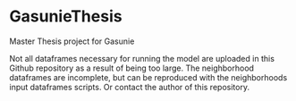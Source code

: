 # GasunieThesis
Master Thesis project for Gasunie


Not all dataframes necessary for running the model are uploaded in this Github repository as a result of being too large. The neighborhood dataframes are incomplete, but can be reproduced with the neighborhoods input dataframes scripts. Or contact the author of this repository.
